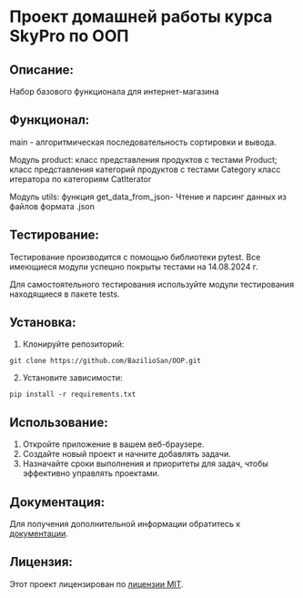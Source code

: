 # Проект домашней работы курса SkyPro по ООП

## Описание:

Набор базового функционала для интернет-магазина


## Функционал:

main - алгоритмическая последовательность сортировки и вывода.

Модуль product:
класс представления продуктов с тестами Product;
класс представления категорий продуктов с тестами Category
класс итератора по категориям CatIterator

Модуль utils:
функция get_data_from_json- Чтение и парсинг данных из файлов формата .json

## Тестирование:

Тестирование производится с помощью библиотеки pytest.
Все имеющиеся модули успешно покрыты тестами на 14.08.2024 г.

Для самостоятельного тестирования используйте модули тестирования находящиеся в пакете tests.

## Установка:

1. Клонируйте репозиторий:
```
git clone https://github.com/BazilioSan/OOP.git
```
2. Установите зависимости:
```
pip install -r requirements.txt
```
## Использование:

1. Откройте приложение в вашем веб-браузере.
2. Создайте новый проект и начните добавлять задачи.
3. Назначайте сроки выполнения и приоритеты для задач, чтобы эффективно управлять проектами.

## Документация:

Для получения дополнительной информации обратитесь к [документации](docs/README.md).

## Лицензия:


Этот проект лицензирован по [лицензии MIT](LICENSE).